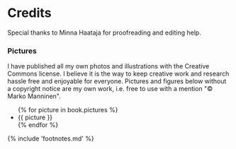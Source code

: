 # Credits

Special thanks to Minna Haataja for proofreading and editing help.


### Pictures

I have published all my own photos and illustrations with the Creative Commons license<!-- cite author="wikipedia.org" title="Creative Commons license" date="" location="" type="website" href="http://en.wikipedia.org/wiki/Creative_Commons_license" -->. I believe it is the way to keep creative work and research hassle free and enjoyable for everyone. Pictures and figures below without a copyright notice are my own work, i.e. free to use with a mention "&copy; Marko Manninen".

<ul class="pictures">
{% for picture in book.pictures %}<li>{{ picture }}</li>{% endfor %}
</ul>

{% include 'footnotes.md' %}
